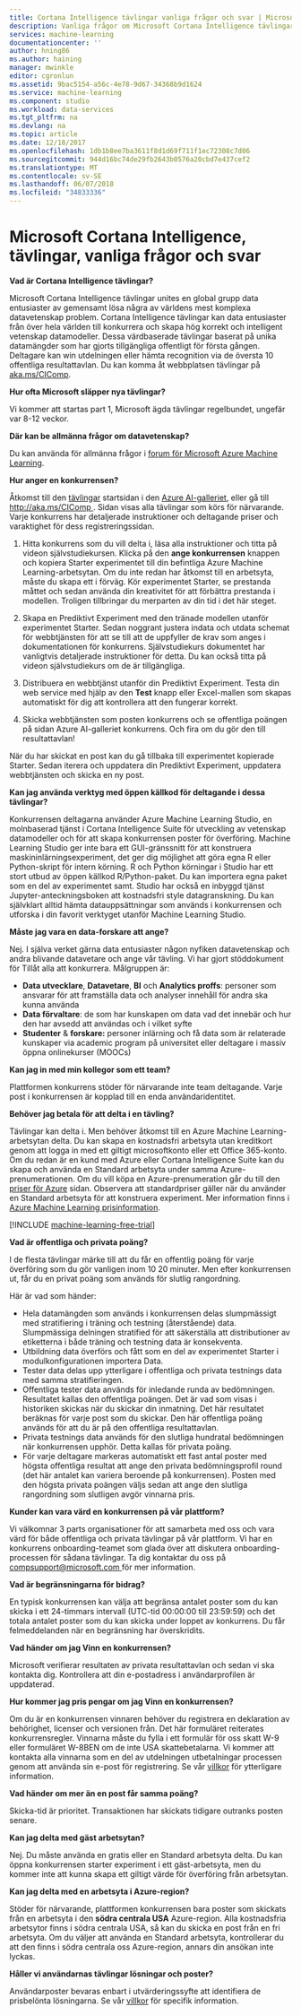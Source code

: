 ```yaml
---
title: Cortana Intelligence tävlingar vanliga frågor och svar | Microsoft Docs
description: Vanliga frågor om Microsoft Cortana Intelligence tävlingar.
services: machine-learning
documentationcenter: ''
author: hning86
ms.author: haining
manager: mwinkle
editor: cgronlun
ms.assetid: 9bac5154-a56c-4e78-9d67-34368b9d1624
ms.service: machine-learning
ms.component: studio
ms.workload: data-services
ms.tgt_pltfrm: na
ms.devlang: na
ms.topic: article
ms.date: 12/18/2017
ms.openlocfilehash: 1db1b8ee7ba3611f8d1d69f711f1ec72308c7d06
ms.sourcegitcommit: 944d16bc74de29fb2643b0576a20cbd7e437cef2
ms.translationtype: MT
ms.contentlocale: sv-SE
ms.lasthandoff: 06/07/2018
ms.locfileid: "34833336"
---
```

# <a name="microsoft-cortana-intelligence-competitions-faq"></a>Microsoft Cortana Intelligence, tävlingar, vanliga frågor och svar
**Vad är Cortana Intelligence tävlingar?**

Microsoft Cortana Intelligence tävlingar unites en global grupp data entusiaster av gemensamt lösa några av världens mest komplexa datavetenskap problem. Cortana Intelligence tävlingar kan data entusiaster från över hela världen till konkurrera och skapa hög korrekt och intelligent vetenskap datamodeller. Dessa värdbaserade tävlingar baserat på unika datamängder som har gjorts tillgängliga offentligt för första gången. Deltagare kan win utdelningen eller hämta recognition via de översta 10 offentliga resultattavlan. Du kan komma åt webbplatsen tävlingar på [aka.ms/CIComp](http://aka.ms/CIComp).

**Hur ofta Microsoft släpper nya tävlingar?**

Vi kommer att startas part 1, Microsoft ägda tävlingar regelbundet, ungefär var 8-12 veckor. 

**Där kan be allmänna frågor om datavetenskap?**

Du kan använda för allmänna frågor i [forum för Microsoft Azure Machine Learning](https://social.msdn.microsoft.com/forums/azure/home?forum=MachineLearning).

**Hur anger en konkurrensen?**

Åtkomst till den [tävlingar](https://gallery.cortanaintelligence.com/competitions) startsidan i den [Azure AI-galleriet](https://gallery.cortanaintelligence.com/), eller gå till [ http://aka.ms/CIComp ](http://aka.ms/CIComp). Sidan visas alla tävlingar som körs för närvarande. Varje konkurrens har detaljerade instruktioner och deltagande priser och varaktighet för dess registreringssidan.

1. Hitta konkurrens som du vill delta i, läsa alla instruktioner och titta på videon självstudiekursen. Klicka på den **ange konkurrensen** knappen och kopiera Starter experimentet till din befintliga Azure Machine Learning-arbetsytan. Om du inte redan har åtkomst till en arbetsyta, måste du skapa ett i förväg. Kör experimentet Starter, se prestanda måttet och sedan använda din kreativitet för att förbättra prestanda i modellen. Troligen tillbringar du merparten av din tid i det här steget.   

2. Skapa en Prediktivt Experiment med den tränade modellen utanför experimentet Starter. Sedan noggrant justera indata och utdata schemat för webbtjänsten för att se till att de uppfyller de krav som anges i dokumentationen för konkurrens. Självstudiekurs dokumentet har vanligtvis detaljerade instruktioner för detta. Du kan också titta på videon självstudiekurs om de är tillgängliga.   

3. Distribuera en webbtjänst utanför din Prediktivt Experiment. Testa din web service med hjälp av den **Test** knapp eller Excel-mallen som skapas automatiskt för dig att kontrollera att den fungerar korrekt.   

4. Skicka webbtjänsten som posten konkurrens och se offentliga poängen på sidan Azure AI-galleriet konkurrens. Och fira om du gör den till resultattavlan!  

När du har skickat en post kan du gå tillbaka till experimentet kopierade Starter. Sedan iterera och uppdatera din Prediktivt Experiment, uppdatera webbtjänsten och skicka en ny post.   

**Kan jag använda verktyg med öppen källkod för deltagande i dessa tävlingar?**

Konkurrensen deltagarna använder Azure Machine Learning Studio, en molnbaserad tjänst i Cortana Intelligence Suite för utveckling av vetenskap datamodeller och för att skapa konkurrensen poster för överföring. Machine Learning Studio ger inte bara ett GUI-gränssnitt för att konstruera maskininlärningsexperiment, det ger dig möjlighet att göra egna R eller Python-skript för intern körning. R och Python körningar i Studio har ett stort utbud av öppen källkod R/Python-paket. Du kan importera egna paket som en del av experimentet samt. Studio har också en inbyggd tjänst Jupyter-anteckningsboken att kostnadsfri style datagranskning. Du kan självklart alltid hämta datauppsättningar som används i konkurrensen och utforska i din favorit verktyget utanför Machine Learning Studio. 

**Måste jag vara en data-forskare att ange?**

Nej. I själva verket gärna data entusiaster någon nyfiken datavetenskap och andra blivande datavetare och ange vår tävling. Vi har gjort stöddokument för Tillåt alla att konkurrera. Målgruppen är:

* **Data utvecklare**, **Datavetare**, **BI** och **Analytics proffs**: personer som ansvarar för att framställa data och analyser innehåll för andra ska kunna använda
* **Data förvaltare**: de som har kunskapen om data vad det innebär och hur den har avsedd att användas och i vilket syfte
* **Studenter** & **forskare:** personer inlärning och få data som är relaterade kunskaper via academic program på universitet eller deltagare i massiv öppna onlinekurser (MOOCs)

**Kan jag in med min kollegor som ett team?**

Plattformen konkurrens stöder för närvarande inte team deltagande. Varje post i konkurrensen är kopplad till en enda användaridentitet. 

**Behöver jag betala för att delta i en tävling?**

Tävlingar kan delta i. Men behöver åtkomst till en Azure Machine Learning-arbetsytan delta. Du kan skapa en kostnadsfri arbetsyta utan kreditkort genom att logga in med ett giltigt microsoftkonto eller ett Office 365-konto. Om du redan är en kund med Azure eller Cortana Intelligence Suite kan du skapa och använda en Standard arbetsyta under samma Azure-prenumerationen. Om du vill köpa en Azure-prenumeration går du till den [priser för Azure](https://azure.microsoft.com/pricing) sidan. Observera att standardpriser gäller när du använder en Standard arbetsyta för att konstruera experiment. Mer information finns i [Azure Machine Learning prisinformation](https://azure.microsoft.com/pricing/details/machine-learning/). 

[!INCLUDE [machine-learning-free-trial](../../../includes/machine-learning-free-trial.md)]

**Vad är offentliga och privata poäng?**

I de flesta tävlingar märke till att du får en offentlig poäng för varje överföring som du gör vanligen inom 10 20 minuter. Men efter konkurrensen ut, får du en privat poäng som används för slutlig rangordning. 

Här är vad som händer:

* Hela datamängden som används i konkurrensen delas slumpmässigt med stratifiering i träning och testning (återstående) data. Slumpmässiga delningen stratified för att säkerställa att distributioner av etiketterna i både träning och testning data är konsekventa.
* Utbildning data överförs och fått som en del av experimentet Starter i modulkonfigurationen importera Data.
* Tester data delas upp ytterligare i offentliga och privata testnings data med samma stratifieringen.
* Offentliga tester data används för inledande runda av bedömningen. Resultatet kallas den offentliga poängen. Det är vad som visas i historiken skickas när du skickar din inmatning. Det här resultatet beräknas för varje post som du skickar. Den här offentliga poäng används för att du är på den offentliga resultattavlan.
* Privata testnings data används för den slutliga hundratal bedömningen när konkurrensen upphör. Detta kallas för privata poäng. 
* För varje deltagare markeras automatiskt ett fast antal poster med högsta offentliga resultat att ange den privata bedömningsprofil round (det här antalet kan variera beroende på konkurrensen). Posten med den högsta privata poängen väljs sedan att ange den slutliga rangordning som slutligen avgör vinnarna pris.  

**Kunder kan vara värd en konkurrensen på vår plattform?**

Vi välkomnar 3 parts organisationer för att samarbeta med oss och vara värd för både offentliga och privata tävlingar på vår plattform. Vi har en konkurrens onboarding-teamet som glada över att diskutera onboarding-processen för sådana tävlingar.  Ta dig kontaktar du oss på [ compsupport@microsoft.com ](mailto:compsupport@microsoft.com) för mer information. 

**Vad är begränsningarna för bidrag?**

En typisk konkurrensen kan välja att begränsa antalet poster som du kan skicka i ett 24-timmars intervall (UTC-tid 00:00:00 till 23:59:59) och det totala antalet poster som du kan skicka under loppet av konkurrens. Du får felmeddelanden när en begränsning har överskridits. 

**Vad händer om jag Vinn en konkurrensen?**

Microsoft verifierar resultaten av privata resultattavlan och sedan vi ska kontakta dig. Kontrollera att din e-postadress i användarprofilen är uppdaterad.

**Hur kommer jag pris pengar om jag Vinn en konkurrensen?**

Om du är en konkurrensen vinnaren behöver du registrera en deklaration av behörighet, licenser och versionen från. Det här formuläret reiterates konkurrensregler. Vinnarna måste du fylla i ett formulär för oss skatt W-9 eller formuläret W-8BEN om de inte USA skattebetalarna. Vi kommer att kontakta alla vinnarna som en del av utdelningen utbetalningar processen genom att använda sin e-post för registrering. Se vår [villkor](http://aka.ms/comptermsandconditions) för ytterligare information.

**Vad händer om mer än en post får samma poäng?**

Skicka-tid är prioritet. Transaktionen har skickats tidigare outranks posten senare.

**Kan jag delta med gäst arbetsytan?**

Nej. Du måste använda en gratis eller en Standard arbetsyta delta. Du kan öppna konkurrensen starter experiment i ett gäst-arbetsyta, men du kommer inte att kunna skapa ett giltigt värde för överföring från arbetsytan. 

**Kan jag delta med en arbetsyta i Azure-region?**

Stöder för närvarande, plattformen konkurrensen bara poster som skickats från en arbetsyta i den **södra centrala USA** Azure-region. Alla kostnadsfria arbetsytor finns i södra centrala USA, så kan du skicka en post från en fri arbetsyta. Om du väljer att använda en Standard arbetsyta, kontrollerar du att den finns i södra centrala oss Azure-region, annars din ansökan inte lyckas. 

**Håller vi användarnas tävlingar lösningar och poster?**

Användarposter bevaras enbart i utvärderingssyfte att identifiera de prisbelönta lösningarna. Se vår [villkor](http://aka.ms/comptermsandconditions) för specifik information.

